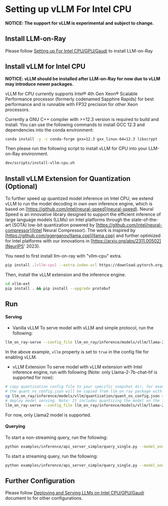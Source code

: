 # Setting up vLLM For Intel CPU

__NOTICE: The support for vLLM is experimental and subject to change.__

## Install LLM-on-Ray

Please follow [Setting up For Intel CPU/GPU/Gaudi](setup.md) to install LLM-on-Ray

## Install vLLM for Intel CPU

__NOTICE: vLLM should be installed after LLM-on-Ray for now due to vLLM may introduce newer packages.__

vLLM for CPU currently supports Intel® 4th Gen Xeon® Scalable Performance processor (formerly codenamed Sapphire Rapids) for best performance and is runnable with FP32 precision for other Xeon processors.

Currently a GNU C++ compiler with >=12.3 version is required to build and install. You can use the following commands to install GCC 12.3 and dependencies into the conda environment:

```bash
conda install -y -c conda-forge gxx=12.3 gxx_linux-64=12.3 libxcrypt
```

Then please run the following script to install vLLM for CPU into your LLM-on-Ray environment.

```bash
dev/scripts/install-vllm-cpu.sh
```

## Install vLLM Extension for Quantization (Optional)
To further speed up quantized model inference on Intel CPU, we extend vLLM to run the model decoding in own own inference engine, which is based on [https://github.com/intel/neural-speed](neural-speed).
Neural Speed is an innovative library designed to support the efficient inference of large language models (LLMs) on Intel platforms through the state-of-the-art (SOTA) low-bit quantization powered by
[https://github.com/intel/neural-compressor](Intel Neural Compressor). The work is inspired by [https://github.com/ggerganov/llama.cpp](llama.cpp) and further optimized for Intel platforms with our
innovations in [https://arxiv.org/abs/2311.00502](NeurIPS' 2023).

You need to first install llm-on-ray with "vllm-cpu" extra.

```bash
pip install .[vllm-cpu] --extra-index-url https://download.pytorch.org/whl/cpu --extra-index-url https://pytorch-extension.intel.com/release-whl/stable/cpu/us/
```

Then, install the vLLM extension and the inference engine.
```bash
cd vllm-ext
pip install . && pip install --upgrade protobuf

```

## Run

#### Serving

* Vanilla vLLM
To serve model with vLLM and simple protocol, run the following:

```bash
llm_on_ray-serve --config_file llm_on_ray/inference/models/vllm/llama-2-7b-chat-hf-vllm.yaml --simple --keep_serve_terminal
```

In the above example, `vllm` property is set to `true` in the config file for enabling vLLM.

* vLLM Extension
To serve model with vLLM extension with Intel inference engine, run with following (Note: only Llama-2-7b-chat-hf is supported for now):

```bash
# copy quantization config file to your specific snapshot dir, for example .../snapshots/f5db02db7.../
# the quant_ns_config.json will be copied from llm_on_ray package with default config if you don't copy your desired one manually.
cp llm_on_ray/inference/models/vllm/quantization/quant_ns_config.json <your model snapshot dir>
# deploy model serving. Note: It includes quantizing the model on the fly based on the quant_ns_config.json if it has not been quantized.
llm_on_ray-serve --config_file llm_on_ray/inference/models/vllm/llama-2-7b-chat-hf-vllm-ns.yaml --simple --keep_serve_terminal --max_num_seqs 64
```

For now, only Llama2 model is supported.

#### Querying

To start a non-streaming query, run the following:

```bash
python examples/inference/api_server_simple/query_single.py --model_endpoint http://127.0.0.1:8000/llama-2-7b-chat-hf
```

To start a streaming query, run the following:

```bash
python examples/inference/api_server_simple/query_single.py --model_endpoint http://127.0.0.1:8000/llama-2-7b-chat-hf --streaming_response
```

## Further Configuration

Please follow [Deploying and Serving LLMs on Intel CPU/GPU/Gaudi](serve.md) document to for other configurations.